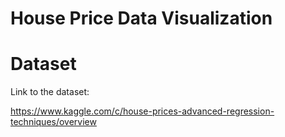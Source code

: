# House Price Data Visualization

# Dataset

Link to the dataset:

https://www.kaggle.com/c/house-prices-advanced-regression-techniques/overview